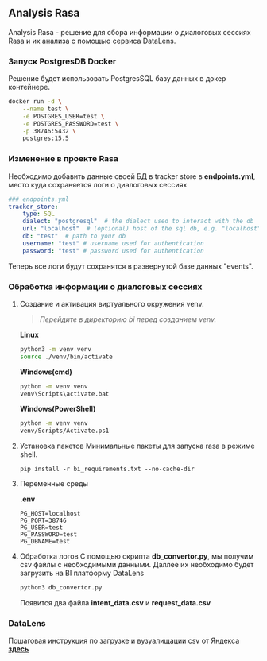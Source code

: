 ## Analysis Rasa
Analysis Rasa - решение для сбора информации о диалоговых сессиях Rasa и их анализа с помощью сервиса DataLens. 

### Запуск PostgresDB Docker
Решение будет использовать PostgresSQL базу данных в докер контейнере.

```sh
docker run -d \
    --name test \
    -e POSTGRES_USER=test \
    -e POSTGRES_PASSWORD=test \
    -p 38746:5432 \
    postgres:15.5
```

### Изменение в проекте Rasa
Необходимо добавить данные своей БД в tracker store в __endpoints.yml__, место куда сохраняется логи о диалоговых сессиях
```yml
### endpoints.yml
tracker_store:
    type: SQL
    dialect: "postgresql"  # the dialect used to interact with the db
    url: "localhost"  # (optional) host of the sql db, e.g. "localhost"
    db: "test"  # path to your db
    username: "test" # username used for authentication
    password: "test" # password used for authentication
```
Теперь все логи будут сохранятся в развернутой базе данных "events".

### Обработка информации о диалоговых сессиях
1. Создание и активация виртуального окружения venv.

	>_Перейдите в директорию bi перед созданием venv._
	
	__Linux__
	```bash
	python3 -m venv venv
	source ./venv/bin/activate
	```
	__Windows(cmd)__
	```bash
	python -m venv venv
	venv\Scripts\activate.bat
	```
	__Windows(PowerShell)__
	```bash
	python -m venv venv
	venv/Scripts/Activate.ps1
	```
2. Установка пакетов
	Минимальные пакеты для запуска rasa в режиме shell.
	```bashc
	pip install -r bi_requirements.txt --no-cache-dir
	```
3. Переменные среды

    __.env__
    ```
    PG_HOST=localhost
    PG_PORT=38746
    PG_USER=test
    PG_PASSWORD=test
    PG_DBNAME=test
    ```

4. Обработка логов
    С помощью скрипта __db_convertor.py__, мы получим csv файлы с необходимыми данными.
    Даллее их необходимо будет загрузить на BI платформу DataLens
    ```sh
    python3 db_convertor.py 
    ```
    Появится два файла __intent_data.csv__ и __request_data.csv__

### DataLens
Пошаговая инструкция по загрузке и вузуалищации csv от Яндекса [__здесь__](https://cloud.yandex.ru/ru/docs/tutorials/datalens/data-from-csv-visualization)